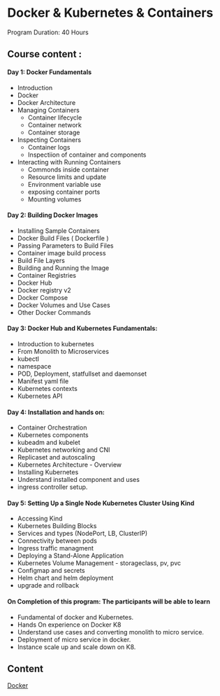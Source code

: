 # Docker & Kubernetes & Containers
Program Duration: 40 Hours

## Course content :
#### Day 1: Docker Fundamentals
- Introduction
- Docker
- Docker Architecture
- Managing Containers
  -  Container lifecycle
  -  Container network
  -  Container storage
- Inspecting Containers
  - Container logs
  - Inspectiion of container and components
- Interacting with Running Containers
  - Commonds inside container
  - Resource limits and update
  - Environment variable use
  - exposing container ports
  - Mounting volumes

#### Day 2:    Building Docker Images
- Installing Sample Containers
- Docker Build Files ( Dockerfile )
- Passing Parameters to Build Files
- Container image build process
- Build File Layers
- Building and Running the Image
- Container Registries
- Docker Hub
- Docker registry v2
- Docker Compose
- Docker Volumes and Use Cases
- Other Docker Commands

#### Day 3: Docker Hub and Kubernetes Fundamentals:
- Introduction to kubernetes
- From Monolith to Microservices
- kubectl
- namespace
- POD, Deployment, statfullset and daemonset
- Manifest yaml file
- Kubernetes contexts
- Kubernetes API

#### Day 4: Installation and hands on:
- Container Orchestration
- Kubernetes components
- kubeadm and kubelet
- Kubernetes networking and CNI
- Replicaset and autoscaling
- Kubernetes Architecture - Overview
- Installing Kubernetes
- Understand installed component and uses
- ingress controller setup.
 
#### Day 5: Setting Up a Single Node Kubernetes Cluster Using Kind
- Accessing Kind
- Kubernetes Building Blocks
- Services and types (NodePort, LB, ClusterIP)
- Connectivity between pods
- Ingress traffic managment
- Deploying a Stand-Alone Application
- Kubernetes Volume Management - storageclass, pv, pvc
- Configmap and secrets
- Helm chart and helm deployment
- upgrade and rollback


#### On Completion of this program: The participants will be able to learn
- Fundamental of docker and Kubernetes.
- Hands On experience on Docker K8
- Understand use cases and converting monolith to micro service.
- Deployment of micro service  in docker.
- Instance scale up and scale down on K8.

## Content
[Docker](docker.md)
